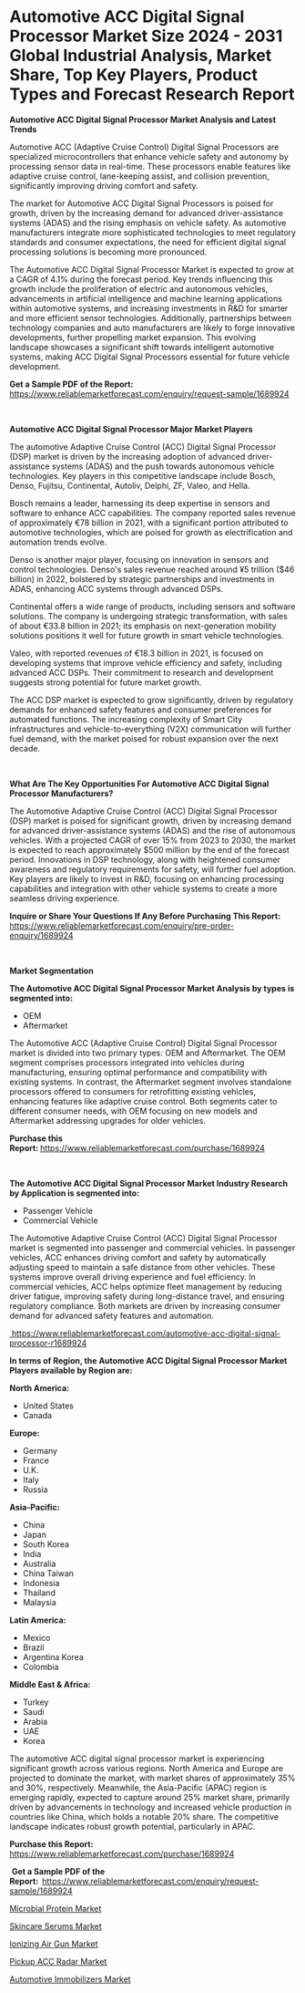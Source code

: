 <p><h1>Automotive ACC Digital Signal Processor Market Size 2024 - 2031 Global Industrial Analysis, Market Share, Top Key Players, Product Types and Forecast Research Report</h1></p><p><strong>Automotive ACC Digital Signal Processor Market Analysis and Latest Trends</strong></p>
<p><p>Automotive ACC (Adaptive Cruise Control) Digital Signal Processors are specialized microcontrollers that enhance vehicle safety and autonomy by processing sensor data in real-time. These processors enable features like adaptive cruise control, lane-keeping assist, and collision prevention, significantly improving driving comfort and safety. </p><p>The market for Automotive ACC Digital Signal Processors is poised for growth, driven by the increasing demand for advanced driver-assistance systems (ADAS) and the rising emphasis on vehicle safety. As automotive manufacturers integrate more sophisticated technologies to meet regulatory standards and consumer expectations, the need for efficient digital signal processing solutions is becoming more pronounced. </p><p>The Automotive ACC Digital Signal Processor Market is expected to grow at a CAGR of 4.1% during the forecast period. Key trends influencing this growth include the proliferation of electric and autonomous vehicles, advancements in artificial intelligence and machine learning applications within automotive systems, and increasing investments in R&D for smarter and more efficient sensor technologies. Additionally, partnerships between technology companies and auto manufacturers are likely to forge innovative developments, further propelling market expansion. This evolving landscape showcases a significant shift towards intelligent automotive systems, making ACC Digital Signal Processors essential for future vehicle development.</p></p>
<p><strong>Get a Sample PDF of the Report:&nbsp;</strong> <a href="https://www.reliablemarketforecast.com/enquiry/request-sample/1689924?utm_campaign=1464&utm_medium=2&utm_source=Github&utm_content=ia&utm_term=17102024&utm_id=automotive-acc-digital-signal-processor">https://www.reliablemarketforecast.com/enquiry/request-sample/1689924</a></p>
<p>&nbsp;</p>
<p><strong>Automotive ACC Digital Signal Processor Major Market Players</strong></p>
<p><p>The automotive Adaptive Cruise Control (ACC) Digital Signal Processor (DSP) market is driven by the increasing adoption of advanced driver-assistance systems (ADAS) and the push towards autonomous vehicle technologies. Key players in this competitive landscape include Bosch, Denso, Fujitsu, Continental, Autoliv, Delphi, ZF, Valeo, and Hella.</p><p>Bosch remains a leader, harnessing its deep expertise in sensors and software to enhance ACC capabilities. The company reported sales revenue of approximately €78 billion in 2021, with a significant portion attributed to automotive technologies, which are poised for growth as electrification and automation trends evolve.</p><p>Denso is another major player, focusing on innovation in sensors and control technologies. Denso's sales revenue reached around ¥5 trillion ($46 billion) in 2022, bolstered by strategic partnerships and investments in ADAS, enhancing ACC systems through advanced DSPs.</p><p>Continental offers a wide range of products, including sensors and software solutions. The company is undergoing strategic transformation, with sales of about €33.8 billion in 2021; its emphasis on next-generation mobility solutions positions it well for future growth in smart vehicle technologies.</p><p>Valeo, with reported revenues of €18.3 billion in 2021, is focused on developing systems that improve vehicle efficiency and safety, including advanced ACC DSPs. Their commitment to research and development suggests strong potential for future market growth.</p><p>The ACC DSP market is expected to grow significantly, driven by regulatory demands for enhanced safety features and consumer preferences for automated functions. The increasing complexity of Smart City infrastructures and vehicle-to-everything (V2X) communication will further fuel demand, with the market poised for robust expansion over the next decade.</p></p>
<p>&nbsp;</p>
<p><strong>What Are The Key Opportunities For Automotive ACC Digital Signal Processor Manufacturers?</strong></p>
<p><p>The Automotive Adaptive Cruise Control (ACC) Digital Signal Processor (DSP) market is poised for significant growth, driven by increasing demand for advanced driver-assistance systems (ADAS) and the rise of autonomous vehicles. With a projected CAGR of over 15% from 2023 to 2030, the market is expected to reach approximately $500 million by the end of the forecast period. Innovations in DSP technology, along with heightened consumer awareness and regulatory requirements for safety, will further fuel adoption. Key players are likely to invest in R&D, focusing on enhancing processing capabilities and integration with other vehicle systems to create a more seamless driving experience.</p></p>
<p><strong>Inquire or Share Your Questions If Any Before Purchasing This Report:</strong> <a href="https://www.reliablemarketforecast.com/enquiry/pre-order-enquiry/1689924?utm_campaign=1464&utm_medium=2&utm_source=Github&utm_content=ia&utm_term=17102024&utm_id=automotive-acc-digital-signal-processor">https://www.reliablemarketforecast.com/enquiry/pre-order-enquiry/1689924</a></p>
<p>&nbsp;</p>
<p><strong>Market Segmentation</strong></p>
<p><strong>The Automotive ACC Digital Signal Processor Market Analysis by types is segmented into:</strong></p>
<p><ul><li>OEM</li><li>Aftermarket</li></ul></p>
<p><p>The Automotive ACC (Adaptive Cruise Control) Digital Signal Processor market is divided into two primary types: OEM and Aftermarket. The OEM segment comprises processors integrated into vehicles during manufacturing, ensuring optimal performance and compatibility with existing systems. In contrast, the Aftermarket segment involves standalone processors offered to consumers for retrofitting existing vehicles, enhancing features like adaptive cruise control. Both segments cater to different consumer needs, with OEM focusing on new models and Aftermarket addressing upgrades for older vehicles.</p></p>
<p><strong>Purchase this Report:&nbsp;</strong><a href="https://www.reliablemarketforecast.com/purchase/1689924?utm_campaign=1464&utm_medium=2&utm_source=Github&utm_content=ia&utm_term=17102024&utm_id=automotive-acc-digital-signal-processor">https://www.reliablemarketforecast.com/purchase/1689924</a></p>
<p>&nbsp;</p>
<p><strong>The Automotive ACC Digital Signal Processor Market Industry Research by Application is segmented into:</strong></p>
<p><ul><li>Passenger Vehicle</li><li>Commercial Vehicle</li></ul></p>
<p><p>The Automotive Adaptive Cruise Control (ACC) Digital Signal Processor market is segmented into passenger and commercial vehicles. In passenger vehicles, ACC enhances driving comfort and safety by automatically adjusting speed to maintain a safe distance from other vehicles. These systems improve overall driving experience and fuel efficiency. In commercial vehicles, ACC helps optimize fleet management by reducing driver fatigue, improving safety during long-distance travel, and ensuring regulatory compliance. Both markets are driven by increasing consumer demand for advanced safety features and automation.</p></p>
<p><a href="https://www.reliablemarketforecast.com/automotive-acc-digital-signal-processor-r1689924?utm_campaign=1464&utm_medium=2&utm_source=Github&utm_content=ia&utm_term=17102024&utm_id=automotive-acc-digital-signal-processor">&nbsp;https://www.reliablemarketforecast.com/automotive-acc-digital-signal-processor-r1689924</a></p>
<p><strong>In terms of Region, the Automotive ACC Digital Signal Processor Market Players available by Region are:</strong></p>
<p>
    <p> <strong> North America: </strong>
        <ul>
            <li>United States</li>
            <li>Canada</li>
        </ul>
        </p> 
    <p> <strong> Europe: </strong>
        <ul>
            <li>Germany</li>
            <li>France</li>
            <li>U.K.</li>
            <li>Italy</li>
            <li>Russia</li>
        </ul>
        </p> 
    <p> <strong> Asia-Pacific: </strong>
        <ul>
            <li>China</li>
            <li>Japan</li>
            <li>South Korea</li>
            <li>India</li>
            <li>Australia</li>
            <li>China Taiwan</li>
            <li>Indonesia</li>
            <li>Thailand</li>
            <li>Malaysia</li>
        </ul>
        </p> 
    <p> <strong> Latin America: </strong>
        <ul>
            <li>Mexico</li>
            <li>Brazil</li>
            <li>Argentina Korea</li>
            <li>Colombia</li>
        </ul>
        </p> 
    <p> <strong> Middle East & Africa: </strong>
        <ul>
            <li>Turkey</li>
            <li>Saudi</li>
            <li>Arabia</li>
            <li>UAE</li>
            <li>Korea</li>
        </ul>
    </p>
    </p>
<p><p>The automotive ACC digital signal processor market is experiencing significant growth across various regions. North America and Europe are projected to dominate the market, with market shares of approximately 35% and 30%, respectively. Meanwhile, the Asia-Pacific (APAC) region is emerging rapidly, expected to capture around 25% market share, primarily driven by advancements in technology and increased vehicle production in countries like China, which holds a notable 20% share. The competitive landscape indicates robust growth potential, particularly in APAC.</p></p>
<p><strong>Purchase this Report: </strong><a href="https://www.reliablemarketforecast.com/purchase/1689924?utm_campaign=1464&utm_medium=2&utm_source=Github&utm_content=ia&utm_term=17102024&utm_id=automotive-acc-digital-signal-processor">https://www.reliablemarketforecast.com/purchase/1689924</a></p>
<p>&nbsp;<strong>Get a Sample PDF of the Report:&nbsp;&nbsp;</strong><a href="https://www.reliablemarketforecast.com/enquiry/request-sample/1689924?utm_campaign=1464&utm_medium=2&utm_source=Github&utm_content=ia&utm_term=17102024&utm_id=automotive-acc-digital-signal-processor">https://www.reliablemarketforecast.com/enquiry/request-sample/1689924</a></p>
<p><strong></strong></p>
<p><p><a href="https://www.linkedin.com/pulse/microbial-protein-market-essentials-key-players-demand-cwybe?utm_campaign=1464&utm_medium=2&utm_source=Github&utm_content=ia&utm_term=17102024&utm_id=automotive-acc-digital-signal-processor">Microbial Protein Market</a></p><p><a href="https://www.linkedin.com/pulse/skincare-serums-market-drivers-challenges-forecast-pcnae?utm_campaign=1464&utm_medium=2&utm_source=Github&utm_content=ia&utm_term=17102024&utm_id=automotive-acc-digital-signal-processor">Skincare Serums Market</a></p><p><a href="https://issuu.com/reportprime-2/docs/ionizing-air-gun-market-size-2030.p_46f770ef4c620d?utm_campaign=1464&utm_medium=2&utm_source=Github&utm_content=ia&utm_term=17102024&utm_id=automotive-acc-digital-signal-processor">Ionizing Air Gun Market</a></p><p><a href="https://github.com/shelby0o4dd/Market-Research-Report-List-1/blob/main/pickup-acc-radar-market.md?utm_campaign=1464&utm_medium=2&utm_source=Github&utm_content=ia&utm_term=17102024&utm_id=automotive-acc-digital-signal-processor">Pickup ACC Radar Market</a></p><p><a href="https://github.com/lmorisekv5e/Market-Research-Report-List-1/blob/main/automotive-immobilizers-market.md?utm_campaign=1464&utm_medium=2&utm_source=Github&utm_content=ia&utm_term=17102024&utm_id=automotive-acc-digital-signal-processor">Automotive Immobilizers Market</a></p></p>